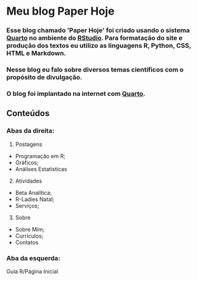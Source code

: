 # Meu blog Paper Hoje

### Esse blog chamado 'Paper Hoje' foi criado usando o sistema [Quarto](https://quarto.org/) no ambiente do [RStudio](https://www.r-studio.com/). Para formatação do site e produção dos textos eu utilizo as linguagens R, Python, CSS, HTML e Markdown.

### Nesse blog eu falo sobre diversos temas científicos com o propósito de divulgação.

### O blog foi implantado na internet com [Quarto](https://quarto.org/).

## Conteúdos

### Abas da direita:

1. Postagens
  - Programação em R;
  - Gráficos;
  - Análises Estatísticas
2. Atividades
  - Beta Analítica;
  - R-Ladies Natal;
  - Serviços;
3. Sobre
  - Sobre Mim;
  - Currículos;
  - Contatos

### Aba da esquerda:

Guia R/Página Inicial
